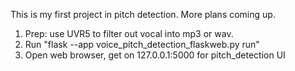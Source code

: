 This is my first project in pitch detection. More plans coming up.
1. Prep: use UVR5 to filter out vocal into mp3 or wav.
2. Run "flask --app voice_pitch_detection_flaskweb.py run"
3. Open web browser, get on 127.0.0.1:5000 for pitch_detection UI
